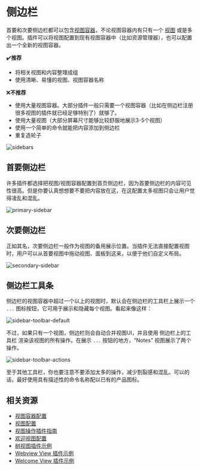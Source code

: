 # 侧边栏

首要和次要侧边栏都可以包含[视图容器]()，不论视图容器内有只有一个 [视图]() 或是多个视图。插件可以将视图配置到现有视图容器中（比如资源管理器），也可以配置出一个全新的视图容器。

✔**️推荐**

- 将相关视图和内容整理成组
- 使用清晰、易懂的视图、视图容器名称

❌**不推荐**

- 使用大量视图容器。大部分插件一般只需要一个视图容器（比如在侧边栏注册很多视图的插件就已经足够特别了）就够了。
- 使用大量视图（大部分屏幕尺寸能够比较舒服地展示3-5个视图）
- 使用一个简单的命令就能把内容添加到侧边栏
- 重复造轮子

![sidebars](https://code.visualstudio.com/assets/api/ux-guidelines/examples/sidebars.png)

## 首要侧边栏

许多插件都选择把视图/视图容器配置到首页侧边栏，因为首要侧边栏的内容可见性很高。但是你要认真想想要不要把内容放在这，在这配置太多视图只会让用户觉得凌乱和混乱。

![primary-sidebar](https://code.visualstudio.com/assets/api/ux-guidelines/examples/primary-sidebar.png)

## 次要侧边栏

正如其名，次要侧边栏一般作为视图的备用展示位置。当插件无法直接配置视图时，用户可以从首要视图中拖动视图、面板到这来，以便于他们自定义布局。

![secondary-sidebar](https://code.visualstudio.com/assets/api/ux-guidelines/examples/secondary-sidebar.png)

## 侧边栏工具条

侧边栏的视图容器中超过一个以上的视图时，默认会在侧边栏的工具栏上展示一个 `...` 图标按钮，它可用于展示和隐藏每个视图。看起来像这样：

![sidebar-toolbar-default](https://code.visualstudio.com/assets/api/ux-guidelines/examples/sidebar-toolbar-default.png)

不过，如果只有一个视图，侧边栏则会自动合并视图UI，并且使用 侧边栏上的工具栏 渲染该视图的所有操作。在展示 `...` 按钮的地方，“Notes” 视图展示了两个操作。 

![sidebar-toolbar-actions](https://code.visualstudio.com/assets/api/ux-guidelines/examples/sidebar-toolbar-actions.png)

至于其他工具栏，你也要注意不要添加太多的操作，减少割裂感和混乱。可以的话，最好使用具有描述性的命令名称配以已有的产品图标。

## 相关资源

- [视图容器配置](../references/contribution-points.md#contributesviewscontainers)
- [视图配置](../references/contribution-points.md#contributesviews)
- [视图操作插件指南](../extension-guides/tree-view.md#视图操作)
- [欢迎视图配置](../references/contribution-points.md#contributesviewswelcome)
- [树视图插件示例](https://github.com/microsoft/vscode-extension-samples/tree/main/tree-view-sample)
- [Webview View 插件示例](https://github.com/microsoft/vscode-extension-samples/tree/main/webview-view-sample)
- [Welcome View 插件示例](https://github.com/microsoft/vscode-extension-samples/tree/main/welcome-view-content-sample)